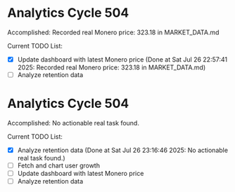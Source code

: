 # Analytics Cycle 504

Accomplished: Recorded real Monero price: 323.18 in MARKET_DATA.md

Current TODO List:

- [x] Update dashboard with latest Monero price  (Done at Sat Jul 26 22:57:41 2025: Recorded real Monero price: 323.18 in MARKET_DATA.md)
- [ ] Analyze retention data

# Analytics Cycle 504

Accomplished: No actionable real task found.

Current TODO List:

- [x] Analyze retention data  (Done at Sat Jul 26 23:16:46 2025: No actionable real task found.)
- [ ] Fetch and chart user growth
- [ ] Update dashboard with latest Monero price
- [ ] Analyze retention data